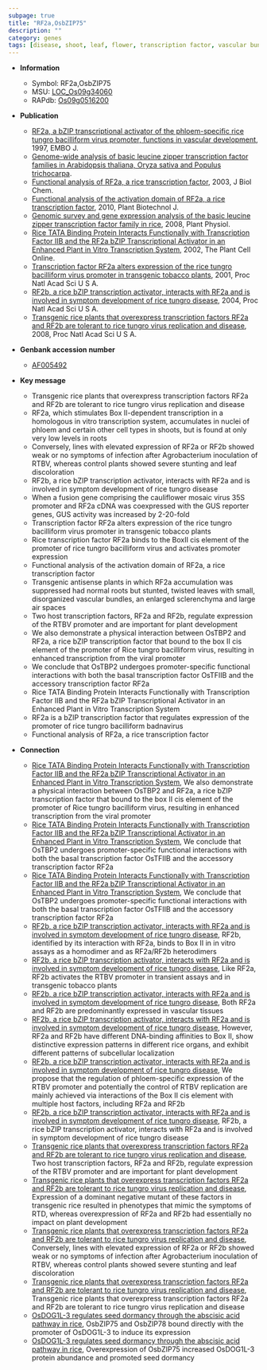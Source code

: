 ```yaml
---
subpage: true
title: "RF2a,OsbZIP75"
description: ""
category: genes
tags: [disease, shoot, leaf, flower, transcription factor, vascular bundle, root]
---
```


* **Information**  
    + Symbol: RF2a,OsbZIP75  
    + MSU: [LOC_Os09g34060](http://rice.plantbiology.msu.edu/cgi-bin/ORF_infopage.cgi?orf=LOC_Os09g34060)  
    + RAPdb: [Os09g0516200](http://rapdb.dna.affrc.go.jp/viewer/gbrowse_details/irgsp1?name=Os09g0516200)  

* **Publication**  
    + [RF2a, a bZIP transcriptional activator of the phloem-specific rice tungro bacilliform virus promoter, functions in vascular development](http://www.ncbi.nlm.nih.gov/pubmed?term=RF2a,+a+bZIP+transcriptional+activator+of+the+phloem-specific+rice+tungro+bacilliform+virus+promoter,+functions+in+vascular+development%5BTitle%5D), 1997, EMBO J.
    + [Genome-wide analysis of basic leucine zipper transcription factor families in Arabidopsis thaliana, Oryza sativa and Populus trichocarpa](English+Edition).
    + [Functional analysis of RF2a, a rice transcription factor](http://www.ncbi.nlm.nih.gov/pubmed?term=Functional+analysis+of+RF2a,+a+rice+transcription+factor%5BTitle%5D), 2003, J Biol Chem.
    + [Functional analysis of the activation domain of RF2a, a rice transcription factor](http://www.ncbi.nlm.nih.gov/pubmed?term=Functional+analysis+of+the+activation+domain+of+RF2a,+a+rice+transcription+factor%5BTitle%5D), 2010, Plant Biotechnol J.
    + [Genomic survey and gene expression analysis of the basic leucine zipper transcription factor family in rice](http://www.ncbi.nlm.nih.gov/pubmed?term=Genomic+survey+and+gene+expression+analysis+of+the+basic+leucine+zipper+transcription+factor+family+in+rice%5BTitle%5D), 2008, Plant Physiol.
    + [Rice TATA Binding Protein Interacts Functionally with Transcription Factor IIB and the RF2a bZIP Transcriptional Activator in an Enhanced Plant in Vitro Transcription System](http://www.ncbi.nlm.nih.gov/pubmed?term=Rice+TATA+Binding+Protein+Interacts+Functionally+with+Transcription+Factor+IIB+and+the+RF2a+bZIP+Transcriptional+Activator+in+an+Enhanced+Plant+in+Vitro+Transcription+System%5BTitle%5D), 2002, The Plant Cell Online.
    + [Transcription factor RF2a alters expression of the rice tungro bacilliform virus promoter in transgenic tobacco plants](http://www.ncbi.nlm.nih.gov/pubmed?term=Transcription+factor+RF2a+alters+expression+of+the+rice+tungro+bacilliform+virus+promoter+in+transgenic+tobacco+plants%5BTitle%5D), 2001, Proc Natl Acad Sci U S A.
    + [RF2b, a rice bZIP transcription activator, interacts with RF2a and is involved in symptom development of rice tungro disease](http://www.ncbi.nlm.nih.gov/pubmed?term=RF2b,+a+rice+bZIP+transcription+activator,+interacts+with+RF2a+and+is+involved+in+symptom+development+of+rice+tungro+disease%5BTitle%5D), 2004, Proc Natl Acad Sci U S A.
    + [Transgenic rice plants that overexpress transcription factors RF2a and RF2b are tolerant to rice tungro virus replication and disease](http://www.ncbi.nlm.nih.gov/pubmed?term=Transgenic+rice+plants+that+overexpress+transcription+factors+RF2a+and+RF2b+are+tolerant+to+rice+tungro+virus+replication+and+disease%5BTitle%5D), 2008, Proc Natl Acad Sci U S A.

* **Genbank accession number**  
    + [AF005492](http://www.ncbi.nlm.nih.gov/nuccore/AF005492)

* **Key message**  
    + Transgenic rice plants that overexpress transcription factors RF2a and RF2b are tolerant to rice tungro virus replication and disease
    + RF2a, which stimulates Box II-dependent transcription in a homologous in vitro transcription system, accumulates in nuclei of phloem and certain other cell types in shoots, but is found at only very low levels in roots
    + Conversely, lines with elevated expression of RF2a or RF2b showed weak or no symptoms of infection after Agrobacterium inoculation of RTBV, whereas control plants showed severe stunting and leaf discoloration
    + RF2b, a rice bZIP transcription activator, interacts with RF2a and is involved in symptom development of rice tungro disease
    + When a fusion gene comprising the cauliflower mosaic virus 35S promoter and RF2a cDNA was coexpressed with the GUS reporter genes, GUS activity was increased by 2-20-fold
    + Transcription factor RF2a alters expression of the rice tungro bacilliform virus promoter in transgenic tobacco plants
    + Rice transcription factor RF2a binds to the BoxII cis element of the promoter of rice tungro bacilliform virus and activates promoter expression
    + Functional analysis of the activation domain of RF2a, a rice transcription factor
    + Transgenic antisense plants in which RF2a accumulation was suppressed had normal roots but stunted, twisted leaves with small, disorganized vascular bundles, an enlarged sclerenchyma and large air spaces
    + Two host transcription factors, RF2a and RF2b, regulate expression of the RTBV promoter and are important for plant development
    + We also demonstrate a physical interaction between OsTBP2 and RF2a, a rice bZIP transcription factor that bound to the box II cis element of the promoter of Rice tungro bacilliform virus, resulting in enhanced transcription from the viral promoter
    + We conclude that OsTBP2 undergoes promoter-specific functional interactions with both the basal transcription factor OsTFIIB and the accessory transcription factor RF2a
    + Rice TATA Binding Protein Interacts Functionally with Transcription Factor IIB and the RF2a bZIP Transcriptional Activator in an Enhanced Plant in Vitro Transcription System
    + RF2a is a bZIP transcription factor that regulates expression of the promoter of rice tungro bacilliform badnavirus
    + Functional analysis of RF2a, a rice transcription factor

* **Connection**  
    + [Rice TATA Binding Protein Interacts Functionally with Transcription Factor IIB and the RF2a bZIP Transcriptional Activator in an Enhanced Plant in Vitro Transcription System](http://www.ncbi.nlm.nih.gov/pubmed?term=Rice+TATA+Binding+Protein+Interacts+Functionally+with+Transcription+Factor+IIB+and+the+RF2a+bZIP+Transcriptional+Activator+in+an+Enhanced+Plant+in+Vitro+Transcription+System%5BTitle%5D), We also demonstrate a physical interaction between OsTBP2 and RF2a, a rice bZIP transcription factor that bound to the box II cis element of the promoter of Rice tungro bacilliform virus, resulting in enhanced transcription from the viral promoter
    + [Rice TATA Binding Protein Interacts Functionally with Transcription Factor IIB and the RF2a bZIP Transcriptional Activator in an Enhanced Plant in Vitro Transcription System](http://www.ncbi.nlm.nih.gov/pubmed?term=Rice+TATA+Binding+Protein+Interacts+Functionally+with+Transcription+Factor+IIB+and+the+RF2a+bZIP+Transcriptional+Activator+in+an+Enhanced+Plant+in+Vitro+Transcription+System%5BTitle%5D), We conclude that OsTBP2 undergoes promoter-specific functional interactions with both the basal transcription factor OsTFIIB and the accessory transcription factor RF2a
    + [Rice TATA Binding Protein Interacts Functionally with Transcription Factor IIB and the RF2a bZIP Transcriptional Activator in an Enhanced Plant in Vitro Transcription System](http://www.ncbi.nlm.nih.gov/pubmed?term=Rice+TATA+Binding+Protein+Interacts+Functionally+with+Transcription+Factor+IIB+and+the+RF2a+bZIP+Transcriptional+Activator+in+an+Enhanced+Plant+in+Vitro+Transcription+System%5BTitle%5D), We conclude that OsTBP2 undergoes promoter-specific functional interactions with both the basal transcription factor OsTFIIB and the accessory transcription factor RF2a
    + [RF2b, a rice bZIP transcription activator, interacts with RF2a and is involved in symptom development of rice tungro disease](http://www.ncbi.nlm.nih.gov/pubmed?term=RF2b,+a+rice+bZIP+transcription+activator,+interacts+with+RF2a+and+is+involved+in+symptom+development+of+rice+tungro+disease%5BTitle%5D), RF2b, identified by its interaction with RF2a, binds to Box II in in vitro assays as a homodimer and as RF2a/RF2b heterodimers
    + [RF2b, a rice bZIP transcription activator, interacts with RF2a and is involved in symptom development of rice tungro disease](http://www.ncbi.nlm.nih.gov/pubmed?term=RF2b,+a+rice+bZIP+transcription+activator,+interacts+with+RF2a+and+is+involved+in+symptom+development+of+rice+tungro+disease%5BTitle%5D), Like RF2a, RF2b activates the RTBV promoter in transient assays and in transgenic tobacco plants
    + [RF2b, a rice bZIP transcription activator, interacts with RF2a and is involved in symptom development of rice tungro disease](http://www.ncbi.nlm.nih.gov/pubmed?term=RF2b,+a+rice+bZIP+transcription+activator,+interacts+with+RF2a+and+is+involved+in+symptom+development+of+rice+tungro+disease%5BTitle%5D), Both RF2a and RF2b are predominantly expressed in vascular tissues
    + [RF2b, a rice bZIP transcription activator, interacts with RF2a and is involved in symptom development of rice tungro disease](http://www.ncbi.nlm.nih.gov/pubmed?term=RF2b,+a+rice+bZIP+transcription+activator,+interacts+with+RF2a+and+is+involved+in+symptom+development+of+rice+tungro+disease%5BTitle%5D), However, RF2a and RF2b have different DNA-binding affinities to Box II, show distinctive expression patterns in different rice organs, and exhibit different patterns of subcellular localization
    + [RF2b, a rice bZIP transcription activator, interacts with RF2a and is involved in symptom development of rice tungro disease](http://www.ncbi.nlm.nih.gov/pubmed?term=RF2b,+a+rice+bZIP+transcription+activator,+interacts+with+RF2a+and+is+involved+in+symptom+development+of+rice+tungro+disease%5BTitle%5D), We propose that the regulation of phloem-specific expression of the RTBV promoter and potentially the control of RTBV replication are mainly achieved via interactions of the Box II cis element with multiple host factors, including RF2a and RF2b
    + [RF2b, a rice bZIP transcription activator, interacts with RF2a and is involved in symptom development of rice tungro disease](http://www.ncbi.nlm.nih.gov/pubmed?term=RF2b,+a+rice+bZIP+transcription+activator,+interacts+with+RF2a+and+is+involved+in+symptom+development+of+rice+tungro+disease%5BTitle%5D), RF2b, a rice bZIP transcription activator, interacts with RF2a and is involved in symptom development of rice tungro disease
    + [Transgenic rice plants that overexpress transcription factors RF2a and RF2b are tolerant to rice tungro virus replication and disease](http://www.ncbi.nlm.nih.gov/pubmed?term=Transgenic+rice+plants+that+overexpress+transcription+factors+RF2a+and+RF2b+are+tolerant+to+rice+tungro+virus+replication+and+disease%5BTitle%5D), Two host transcription factors, RF2a and RF2b, regulate expression of the RTBV promoter and are important for plant development
    + [Transgenic rice plants that overexpress transcription factors RF2a and RF2b are tolerant to rice tungro virus replication and disease](http://www.ncbi.nlm.nih.gov/pubmed?term=Transgenic+rice+plants+that+overexpress+transcription+factors+RF2a+and+RF2b+are+tolerant+to+rice+tungro+virus+replication+and+disease%5BTitle%5D), Expression of a dominant negative mutant of these factors in transgenic rice resulted in phenotypes that mimic the symptoms of RTD, whereas overexpression of RF2a and RF2b had essentially no impact on plant development
    + [Transgenic rice plants that overexpress transcription factors RF2a and RF2b are tolerant to rice tungro virus replication and disease](http://www.ncbi.nlm.nih.gov/pubmed?term=Transgenic+rice+plants+that+overexpress+transcription+factors+RF2a+and+RF2b+are+tolerant+to+rice+tungro+virus+replication+and+disease%5BTitle%5D), Conversely, lines with elevated expression of RF2a or RF2b showed weak or no symptoms of infection after Agrobacterium inoculation of RTBV, whereas control plants showed severe stunting and leaf discoloration
    + [Transgenic rice plants that overexpress transcription factors RF2a and RF2b are tolerant to rice tungro virus replication and disease](http://www.ncbi.nlm.nih.gov/pubmed?term=Transgenic+rice+plants+that+overexpress+transcription+factors+RF2a+and+RF2b+are+tolerant+to+rice+tungro+virus+replication+and+disease%5BTitle%5D), Transgenic rice plants that overexpress transcription factors RF2a and RF2b are tolerant to rice tungro virus replication and disease
    + [OsDOG1L-3 regulates seed dormancy through the abscisic acid pathway in rice](http://www.ncbi.nlm.nih.gov/pubmed?term=OsDOG1L-3+regulates+seed+dormancy+through+the+abscisic+acid+pathway+in+rice%5BTitle%5D),  OsbZIP75 and OsbZIP78 bound directly with the promoter of OsDOG1L-3 to induce its expression
    + [OsDOG1L-3 regulates seed dormancy through the abscisic acid pathway in rice](http://www.ncbi.nlm.nih.gov/pubmed?term=OsDOG1L-3+regulates+seed+dormancy+through+the+abscisic+acid+pathway+in+rice%5BTitle%5D),  Overexpression of OsbZIP75 increased OsDOG1L-3 protein abundance and promoted seed dormancy



